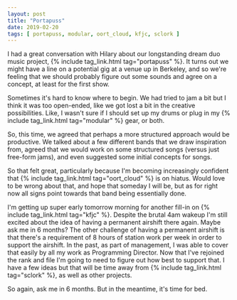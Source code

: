 ```yaml
---
layout: post
title: "Portapuss"
date: 2019-02-20
tags: [ portapuss, modular, oort_cloud, kfjc, sclork ]
---
```


I had a great conversation with Hilary about our longstanding dream duo music
project, {% include tag_link.html tag="portapuss" %}. It turns out we might
have a line on a potential gig at a venue up in Berkeley, and so we're feeling
that we should probably figure out some sounds and agree on a concept, at least
for the first show.

Sometimes it's hard to know where to begin. We had tried to jam a bit but I
think it was too open-ended, like we got lost a bit in the creative
possibilities. Like, I wasn't sure if I should set up my drums or plug in my
{% include tag_link.html tag="modular" %} gear, or both.

So, this time, we agreed that perhaps a more structured approach would be
productive. We talked about a few different bands that we draw inspiration from,
agreed that we would work on some structured songs (versus just free-form jams),
and even suggested some initial concepts for songs.

So that felt great, particularly because I'm becoming increasingly confident
that {% include tag_link.html tag="oort_cloud" %} is on hiatus. Would love to
be wrong about that, and hope that someday I will be, but as for right now all
signs point towards that band being essentially done.

I'm getting up super early tomorrow morning for another fill-in on
{% include tag_link.html tag="kfjc" %}. Despite the brutal 4am wakeup I'm still
excited about the idea of having a permanent airshift there again. Maybe
ask me in 6 months? The other challenge of having a permanent airshift is that
there's a requirement of 8 hours of station work per week in order to support
the airshift. In the past, as part of management, I was able to cover that
easily by all my work as Programming Director. Now that I've rejoined the rank
and file I'm going to need to figure out how best to support that. I have a
few ideas but that will be time away from
{% include tag_link.html tag="sclork" %}, as well as other projects.

So again, ask me in 6 months. But in the meantime, it's time for bed.

